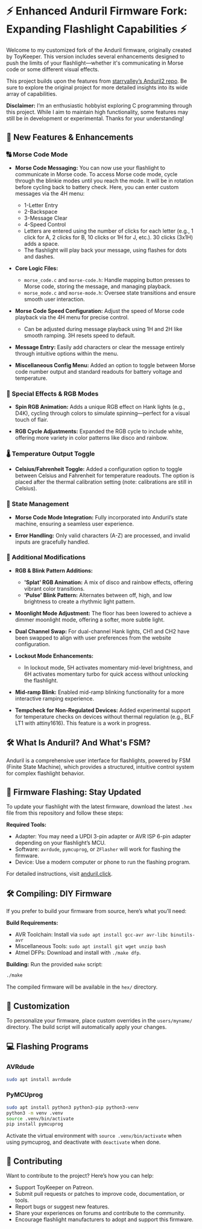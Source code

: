 # ⚡ Enhanced Anduril Firmware Fork: Expanding Flashlight Capabilities ⚡

Welcome to my customized fork of the Anduril firmware, originally created by ToyKeeper. This version includes several enhancements designed to push the limits of your flashlight—whether it's communicating in Morse code or some different visual effects.

This project builds upon the features from [starryalley’s Anduril2 repo](https://github.com/starryalley/Anduril2). Be sure to explore the original project for more detailed insights into its wide array of capabilities.

**Disclaimer:** I’m an enthusiastic hobbyist exploring C programming through this project. While I aim to maintain high functionality, some features may still be in development or experimental. Thanks for your understanding!

## 🌟 New Features & Enhancements

### 🔠 Morse Code Mode

  * **Morse Code Messaging:** You can now use your flashlight to communicate in Morse code. To access Morse code mode, cycle through the blinkie modes until you reach the mode. It will be in rotation before cycling back to battery check. Here, you can enter custom messages via the 4H menu:
    - 1-Letter Entry
    - 2-Backspace
    - 3-Message Clear
    - 4-Speed Control
    - Letters are entered using the number of clicks for each letter (e.g., 1 click for A, 2 clicks for B, 10 clicks or 1H for J, etc.). 30 clicks (3x1H) adds a space.
    - The flashlight will play back your message, using flashes for dots and dashes.
    
  * **Core Logic Files:**
    - `morse_code.c` and `morse-code.h`: Handle mapping button presses to Morse code, storing the message, and managing playback.
    - `morse_mode.c` and `morse-mode.h`: Oversee state transitions and ensure smooth user interaction.

  * **Morse Code Speed Configuration:** Adjust the speed of Morse code playback via the 4H menu for precise control.
    - Can be adjusted during message playback using 1H and 2H like smooth ramping. 3H resets speed to default.

  * **Message Entry:** Easily add characters or clear the message entirely through intuitive options within the menu.

  * **Miscellaneous Config Menu:** Added an option to toggle between Morse code number output and standard readouts for battery voltage and temperature.

### 🎨 Special Effects & RGB Modes

  * **Spin RGB Animation:** Adds a unique RGB effect on Hank lights (e.g., D4K), cycling through colors to simulate spinning—perfect for a visual touch of flair.

  * **RGB Cycle Adjustments:** Expanded the RGB cycle to include white, offering more variety in color patterns like disco and rainbow.

### 🌡️ Temperature Output Toggle

  * **Celsius/Fahrenheit Toggle:** Added a configuration option to toggle between Celsius and Fahrenheit for temperature readouts. The option is placed after the thermal calibration setting (note: calibrations are still in Celsius).

### 🔄 State Management

  * **Morse Code Mode Integration:** Fully incorporated into Anduril’s state machine, ensuring a seamless user experience.
    
  * **Error Handling:** Only valid characters (A-Z) are processed, and invalid inputs are gracefully handled.

### 🔧 Additional Modifications

  * **RGB & Blink Pattern Additions:**
      - **'Splat' RGB Animation:** A mix of disco and rainbow effects, offering vibrant color transitions.
      - **'Pulse' Blink Pattern:** Alternates between off, high, and low brightness to create a rhythmic light pattern.

  * **Moonlight Mode Adjustment:** The floor has been lowered to achieve a dimmer moonlight mode, offering a softer, more subtle light.

  * **Dual Channel Swap:** For dual-channel Hank lights, CH1 and CH2 have been swapped to align with user preferences from the website configuration.

  * **Lockout Mode Enhancements:**
      - In lockout mode, 5H activates momentary mid-level brightness, and 6H activates momentary turbo for quick access without unlocking the flashlight.

  * **Mid-ramp Blink:** Enabled mid-ramp blinking functionality for a more interactive ramping experience.

  * **Tempcheck for Non-Regulated Devices:** Added experimental support for temperature checks on devices without thermal regulation (e.g., BLF LT1 with attiny1616). This feature is a work in progress.

## 🛠️ What Is Anduril? And What's FSM?

Anduril is a comprehensive user interface for flashlights, powered by FSM (Finite State Machine), which provides a structured, intuitive control system for complex flashlight behavior.

## 🔧 Firmware Flashing: Stay Updated

To update your flashlight with the latest firmware, download the latest `.hex` file from this repository and follow these steps:

**Required Tools:**
  - Adapter: You may need a UPDI 3-pin adapter or AVR ISP 6-pin adapter depending on your flashlight’s MCU.
  - Software: `avrdude`, `pymcuprog`, or `ZFlasher` will work for flashing the firmware.
  - Device: Use a modern computer or phone to run the flashing program.

For detailed instructions, visit [anduril.click](https://anduril.click).

## 🛠️ Compiling: DIY Firmware

If you prefer to build your firmware from source, here’s what you’ll need:

**Build Requirements:**
  - AVR Toolchain: Install via `sudo apt install gcc-avr avr-libc binutils-avr`
  - Miscellaneous Tools: `sudo apt install git wget unzip bash`
  - Atmel DFPs: Download and install with `./make dfp`.

**Building:**
Run the provided `make` script:
```bash
./make
````
The compiled firmware will be available in the `hex/` directory.

## 🎨 Customization

To personalize your firmware, place custom overrides in the `users/myname/` directory. The build script will automatically apply your changes.

## 💻 Flashing Programs

### AVRdude

```bash
sudo apt install avrdude
````
### PyMCUprog

```bash
sudo apt install python3 python3-pip python3-venv
python3 -m venv .venv
source .venv/bin/activate
pip install pymcuprog
```

Activate the virtual environment with `source .venv/bin/activate` when using pymcuprog, and deactivate with `deactivate` when done.

## 🤝 Contributing

Want to contribute to the project? Here’s how you can help:

  - Support ToyKeeper on Patreon.
  - Submit pull requests or patches to improve code, documentation, or tools.
  - Report bugs or suggest new features.
  - Share your experiences on forums and contribute to the community.
  - Encourage flashlight manufacturers to adopt and support this firmware.



